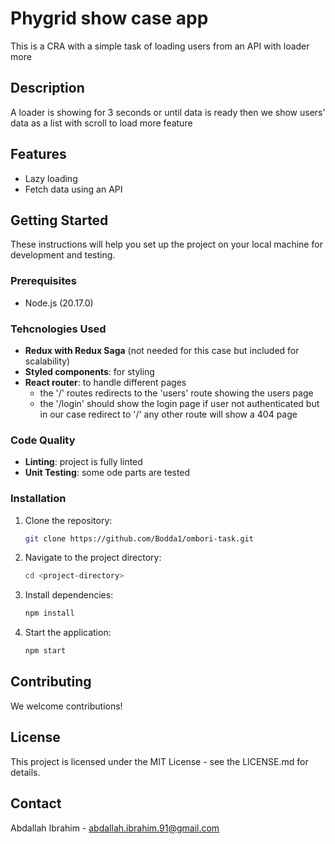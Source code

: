 # Phygrid show case app

This is a CRA with a simple task of loading users from an API with loader more

## Description

A loader is showing for 3 seconds or until data is ready then we show users' data
as a list with scroll to load more feature

## Features

- Lazy loading
- Fetch data using an API

## Getting Started

These instructions will help you set up the project on your local machine for development and testing.

### Prerequisites

- Node.js (20.17.0)

### Tehcnologies Used

* **Redux with Redux Saga** (not needed for this case but included for scalability)
* **Styled components**: for styling
* **React router**: to handle different pages
  - the '/' routes redirects to the 'users' route showing the users page
  - the '/login' should show the login page if user not authenticated but in our case redirect to '/'
  any other route will show a 404 page

### Code Quality

* **Linting**: project is fully linted
* **Unit Testing**: some ode parts are tested

### Installation

1. Clone the repository:
   ```bash
   git clone https://github.com/Bodda1/ombori-task.git
   ```

2. Navigate to the project directory:
   ```bash
   cd <project-directory>
   ```

3. Install dependencies:
   ```bash
   npm install
   ```

4. Start the application:
   ```bash
   npm start
   ```

## Contributing

We welcome contributions!

## License

This project is licensed under the MIT License - see the LICENSE.md for details.

## Contact

Abdallah Ibrahim - abdallah.ibrahim.91@gmail.com